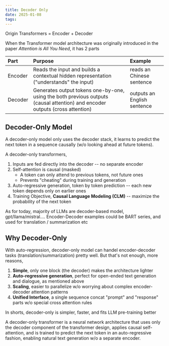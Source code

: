 ```yaml
---
title: Decoder Only
date: 2025-01-08
tags:
---
```


Origin Transformers = Encoder + Decoder

When the Transformer model architecture was originally introduced in the paper *Attention is All You Need*, it has 2 parts

|   Part   | Purpose  | Example |
|:---------|:--------| :--------|
| Encoder   | Reads the input and builds a contextual hidden representation ("understands" the input)   | reads an Chinese sentence
| Decoder    | Generates output tokens one-by-one, using the both previous outputs (causal attention) and encoder outputs (cross attention)    | outputs an English sentence

## Decoder-Only Model

A decoder-only model only uses the decoder stack, it learns to predict the next token in a sequence causally (w/o looking ahead at future tokens).

A decoder-only transformers,
1. Inputs are fed directly into the decoder -- no separate encoder
2. Self-attention is causal (masked)
    - A token can only attend to previous tokens, not future ones
    - Prevents "cheating" during training and generation
3. Auto-regressive generation, token by token prediction -- each new token depends only on earlier ones
4. Training Objective, **Causal Language Modeling (CLM)** -- maximize the probability of the next token


As for today, majority of LLMs are decoder-based model, gpt/llama/mistral.... Encoder-Decoder examples could be BART series, and used for translation / summarization etc

## Why Decoder-Only

With auto-regression, decoder-only model can handel encoder-decoder tasks (translation/summarization) pretty well. But that's not enough, more reasons,
1. **Simple**, only one block (the decoder) makes the architecture lighter
2. **Auto-regressive generation**, perfect for open-ended text generation and dialogue, as mentioned above
3. **Scaling**, easier to parallelize w/o worrying about complex encoder-decoder attention patterns
4. **Unified Interface**, a single sequence concat "prompt" and "response" parts w/o special cross attention rules

In shorts, decoder-only is simpler, faster, and fits LLM pre-training better


A decoder-only transformer is a neural network architecture that uses only the decoder component of the transformer design, applies causal self-attention, and is trained to predict the next token in an auto-regressive fashion, enabling natural text generation w/o a separate encoder.
